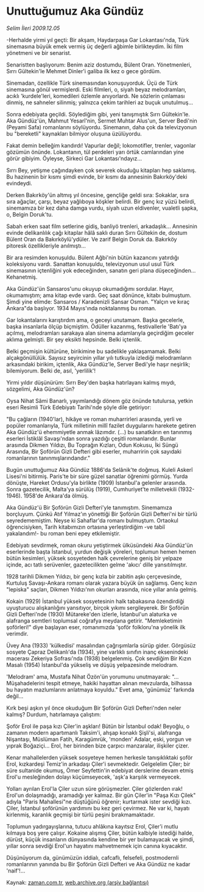 # Unuttuğumuz Aka Gündüz

*Selim İleri 2009.12.05*

<tr><td class="metin" colspan="2" style="padding-top: 20px; padding-left: 5px; ">-Herhalde yirmi yıl geçti: Bir akşam, Haydarpaşa Gar Lokantası'nda, Türk sinemasına büyük emek vermiş üç değerli ağbimle birlikteydim. İki film yönetmeni ve bir senarist.</td></tr><tr><td class="metin" colspan="2" style="padding-top: 20px; padding-left: 5px; "><p>Senaristten başlıyorum: Benim aziz dostumdu, Bülent Oran. Yönetmenleri, Sırrı Gültekin'le Mehmet Dinler'i galiba ilk kez o gece gördüm.
<p>Sinemadan, özellikle Türk sinemasından konuşuyorduk. Üçü de Türk sinemasına gönül vermişlerdi. Eski filmleri, o, siyah beyaz melodramları, acıklı 'kurdele'leri, komedileri özlemle anıyorlardı. Ne sözlerin çınlaması dinmiş, ne sahneler silinmiş; yalnızca çekim tarihleri az buçuk unutulmuş...
<p>Sonra edebiyata geçildi. Söylediğim gibi, yeni tanışmıştık Sırrı Gültekin'le. Aka Gündüz'ün, Mahmut Yesarî'nin, Sermet Muhtar Alus'un, Server Bedi'nin (Peyami Safa) romanlarını söylüyordu. Sinemanın, daha çok da televizyonun bu "bereketli" kaynakları bilmiyor oluşuna üzülüyordu.
<p>Fakat demin belleğim kandırdı! Vapurlar değil; lokomotifler, trenler, vagonlar gözümün önünde. Lokantanın, tül perdeleri yarı örtük camlarından yine görür gibiyim. Öyleyse, Sirkeci Gar Lokantası'ndayız...
<p>Sırrı Bey, yetişme çağındayken çok severek okuduğu kitapları hep saklamış. Bu hazinenin bir kısmı şimdi evinde, bir kısmı da annesinin Bakırköy'deki evindeydi.
<p>Derken Bakırköy'ün altmış yıl öncesine, gençliğe geldi sıra: Sokaklar, sıra sıra ağaçlar, çarşı, beyaz yağlıboya köşkler belirdi. Bir genç kız yüzü belirdi, sinemamıza bir kez daha damga vurdu, siyah uzun eldivenler, vualetli şapka, o, Belgin Doruk'tu.
<p>Sabah erken saat film setlerine gidiş, banliyö trenleri, arkadaşlık... Annesinin evinde delikanlılık çağı kitaplar hâlâ saklı duran Sırrı Gültekin de, dostum Bülent Oran da Bakırköylü'ydüler. Ve zarif Belgin Doruk da. Bakırköy pitoresk özellikleriyle anılmıştı...
<p>Bir ara resimden konuşuldu. Bülent Ağbi'nin bütün kazancını yatırdığı koleksiyonu vardı. Sanattan konuşuldu, televizyonun usul usul Türk sinemasının içtenliğini yok edeceğinden, sanatın geri plana düşeceğinden... Kehanetmiş.
<p>Aka Gündüz'ün Sansaros'unu okuyup okumadığımı sordular. Hayır, okumamıştım; ama kitap evde vardı. Geç saat dönünce, kitabı bulmuştum. Şimdi yine elimde: Sansaros / Karadenizli Sansar Osman. "Yalçın ve kıraç Ankara"da başlıyor. 1934 Mayıs'ında noktalanmış bu roman.
<p>Gar lokantalarını karıştırdım ama, o geceyi unutamam. Başka gecelerle, başka insanlarla ölçüp biçmiştim. Ödüller kazanmış, festivallerle 'Batı'ya açılmış, melodramları sarakaya alan sinema adamlarıyla geçirdiğim geceler aklıma gelmişti. Bir şey eksikti hepsinde. Belki içtenlik.
<p>Belki geçmişin kültürüne, birikimine bu sadelikle yaklaşamamak. Belki alçakgönüllülük. Sayısız seyircinin yıllar yılı tutkuyla izlediği melodramların arkasındaki birikim, içtenlik, Aka Gündüz'le, Server Bedi'yle haşır neşirlik; bilemiyorum. Belki de, asıl, 'yerlilik'!
<p>Yirmi yıldır düşünürüm: Sırrı Bey'den başka hatırlayanı kalmış mıydı, sözgelimi, Aka Gündüz'ün?
<p>Oysa Nihat Sâmi Banarlı, yayımlandığı dönem göz önünde tutulursa, yetkin eseri Resimli Türk Edebiyatı Tarihi'nde şöyle dile getiriyor:
<p>"Bu çağların (1940'lar), hikâye ve roman muharrirleri arasında, yerli ve popüler romanlarıyla, Türk milletinin millî fazilet duygularını harekete getiren Aka Gündüz'ü ehemmiyetle anmak lâzımdır. (...) bu sanatkârın en tanınmış eserleri İstiklâl Savaşı'ndan sonra yazdığı çeşitli romanlarıdır. Bunlar arasında Dikmen Yıldızı, Bu Toprağın Kızları, Odun Kokusu, İki Süngü Arasında, Bir Şoförün Gizli Defteri gibi eserler, muharririn çok sayıdaki romanlarının tanınmışlarındandır."
<p>Bugün unuttuğumuz Aka Gündüz 1886'da Selânik'te doğmuş. Kuleli Askerî Lisesi'ni bitirmiş. Paris'te bir süre güzel sanatlar öğrenimi görmüş. Yurda dönüşte, Hareket Ordusu'yla birlikte (1909) İstanbul'a gelenler arasında. Sonra gazetecilik, Malta'ya sürülüş (1919), Cumhuriyet'te milletvekili (1932-1946). 1958'de Ankara'da ölmüş.
<p>Aka Gündüz'ü Bir Şoförün Gizli Defteri'yle tanımıştım. Sinemamıza borçluyum. Çünkü Atıf Yılmaz'ın yönettiği Bir Şoförün Gizli Defteri'ni bir türlü seyredememiştim. Neyse ki Sahaflar'da romanı bulmuştum. Ortaokul öğrencisiyken, Tarih kitabımızın ortasına yerleştirdiğim -ve tabiî yakalandım!- bu roman beni epey etkilemiştir.
<p>Edebiyatı sevdirmek, roman okuru yetiştirmek ülküsündeki Aka Gündüz'ün eserlerinde başta İstanbul, yurdun değişik yöreleri, toplumun hemen hemen bütün kesimleri, yüksek sosyeteden halk çevrelerine geniş bir yelpaze içinde, acı tatlı serüvenler, gazetecilikten gelme 'akıcı' dille yansıtılmıştır.
<p>1928 tarihli Dikmen Yıldızı, bir genç kızla bir zabitin aşkı çerçevesinde, Kurtuluş Savaşı-Ankara romanı olarak yazara büyük ün sağlamış. Genç kızın "lepiska" saçları, Dikmen Yıldızı'nın okurları arasında, nice yıllar anıla gelmiş.
<p>Kokain (1929) İstanbul yüksek sosyetesinin halk tabakasına özendirdiği uyuşturucu alışkanlığını yansıtıyor, birçok yıkımı sergileyerek. Bir Şoförün Gizli Defteri'nde (1930) Mütareke'den izlerle, İstanbul'un alaturka ve alafranga semtleri toplumsal coğrafya meydana getirir. "Memleketimin şoförleri!" diye başlayan eser, romanımızda 'şoför folkloru'na yönelik ilk verimdir.
<p>Üvey Ana (1933) 'külkedisi' masalından çağrışımlarla sürüp gider. Görgüsüz sosyete Çapraz Delikanlı'da (1934), yine varlıklı sınıfın inanç eksenindeki macerası Zekeriya Sofrası'nda (1938) belgelenmiş. Çok sevdiğim Bir Kızın Masalı (1954) İstanbul'da yükseliş ve düşüş yelpazesinde melodram.
<p>'Melodram' ama, Mustafa Nihat Özön'ün yorumunu unutmayarak: "... Müşahadelerini tespit etmeye, hakiki hayattan alınan mevzularda, bilhassa bu hayatın mazlumlarını anlatmaya koyuldu." Evet ama, 'günümüz' farkında değil...
<p>Kırk beşi aşkın yıl önce okuduğum Bir Şoförün Gizli Defteri'nden neler kalmış? Durdum, hatırlamaya çalıştım:
<p>Şoför Erol ile paşa kızı Çiler'in aşkları! Bütün bir İstanbul odak! Beyoğlu, o zamanın modern apartımanlı Taksim'i, ahşap konaklı Şişli'si, alafranga Nişantaşı, Müslüman Fatih, Karagümrük, 'monden' Adalar, eski, yorgun ve yıprak Boğaziçi... Erol, her birinden bize çarpıcı manzaralar, ilişkiler çizer.
<p>Kenar mahallelerden yüksek sosyeteye hemen herkesle tanışıklıktaki şoför Erol, kızkardeşi Temiz'in arkadaşı Çiler'i sevmektedir. Gelgelelim Çiler; bir süre sultanide okumuş, Ömer Seyfettin'in edebiyat derslerine devam etmiş Erol'u mesleğinden dolayı küçümseyecek, 'aşk'a karşılık vermeyecek.
<p>Yolları ayrılan Erol'la Çiler uzun süre görüşmezler. Çiler gözlerden ırak! Erol'un dolaşmadığı, aramadığı yer kalmaz. Bir gün Çiler'in "Paşa Kızı Çilek" adıyla "Paris Mahallesi"ne düştüğünü öğrenir; kurtarmak ister sevdiği kızı. Çiler, İstanbul şoförünün yardımını bu kez geri çevirmez. Ne var ki, hayatı kirlenmiş, karanlık geçmişi bir türlü peşini bırakmamaktadır.
<p>Toplumun yadırgayışlarına, tutucu ahlâkına kayıtsız Erol, Çiler'i mutlu kılmaya boş yere çalışır. Kokaine alışmış Çiler, bütün kalbiyle istediği halde, dürüst, küçük insanların dünyasında kendine bir yer bulamayacak ve şimdi, yıllar sonra sevdiği Erol'un hayatını mahvetmemek için canına kıyacaktır.
<p>Düşünüyorum da, günümüzün iddialı, cafcaflı, felsefeli, postmodernli romanlarının yanında bu Bir Şoförün Gizli Defteri ve Aka Gündüz ne kadar 'naif'!... <br/></p></p></p></p></p></p></p></p></p></p></p></p></p></p></p></p></p></p></p></p></p></p></p></p></p></p></p></td></tr>

Kaynak: [zaman.com.tr](http://zaman.com.tr/yazar.do?yazino=923225), [web.archive.org (arşiv bağlantısı)](http://web.archive.org/web/20091212110926/http://zaman.com.tr:80/yazar.do?yazino=923225)
